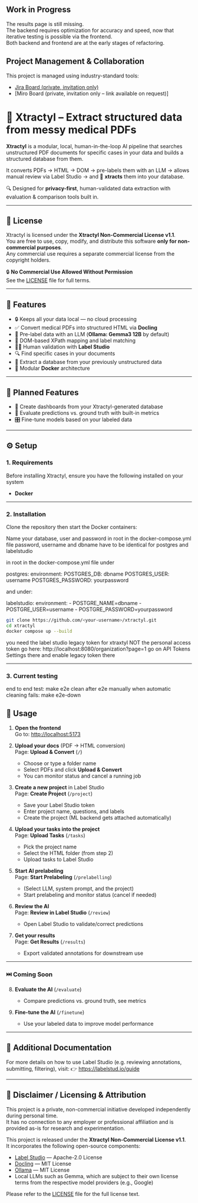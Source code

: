## Work in Progress

The results page is still missing.  
The backend requires optimization for accuracy and speed, now that iterative testing is possible via the frontend.  
Both backend and frontend are at the early stages of refactoring.

## Project Management & Collaboration
This project is managed using industry-standard tools:

- [Jira Board (private, invitation only)](https://dueckerchristof.atlassian.net/jira/software/projects/SCRUM/boards/1/backlog)  
- [Miro Board (private, invitation only – link available on request)]


# 🦕 Xtractyl – Extract structured data from messy medical PDFs

**Xtractyl** is a modular, local, human-in-the-loop AI pipeline that searches unstructured PDF documents for specific cases in your data and builds a structured database from them.  

It converts PDFs → HTML → DOM → pre-labels them with an LLM → allows manual review via Label Studio → and 🦕 **xtracts** them into your database.

🔍 Designed for **privacy-first**, human-validated data extraction with evaluation & comparison tools built in.

---

## 📜 License

Xtractyl is licensed under the **Xtractyl Non-Commercial License v1.1**.  
You are free to use, copy, modify, and distribute this software **only for non-commercial purposes**.  
Any commercial use requires a separate commercial license from the copyright holders.

🔒 **No Commercial Use Allowed Without Permission**  
See the [LICENSE](LICENSE) file for full terms.

---

## 🚀 Features

- 🔒 Keeps all your data local — no cloud processing 
- ✅ Convert medical PDFs into structured HTML via **Docling**  
- 🤖 Pre-label data with an LLM (**Ollama: Gemma3 12B** by default)  
- 🧠 DOM-based XPath mapping and label matching  
- 👩‍⚕️ Human validation with **Label Studio**  
- 🔍 Find specific cases in your documents  
- 🦕 Extract a database from your previously unstructured data  
- 🐳 Modular **Docker** architecture  

---

## 📅 Planned Features

- 🦕 Create dashboards from your Xtractyl-generated database  
- 🧪 Evaluate predictions vs. ground truth with built-in metrics  
- 🎛️ Fine-tune models based on your labeled data 

---

## ⚙️ Setup

### 1. Requirements
Before installing Xtractyl, ensure you have the following installed on your system

- **Docker** 

---

### 2. Installation
Clone the repository then start the Docker containers:

Name your database, user and password in root in the docker-compose.yml file
password, username and dbname have to be identical for postgres and labelstudio


in root in the docker-compose.yml file under 

postgres:
    environment:
      POSTGRES_DB: dbname
      POSTGRES_USER: username
      POSTGRES_PASSWORD: yourpassword
 

and under: 

labelstudio:
    environment:
      - POSTGRE_NAME=dbname
      - POSTGRE_USER=username
      - POSTGRE_PASSWORD=yourpassword


```bash
git clone https://github.com/<your-username>/xtractyl.git
cd xtractyl
docker compose up --build
```

you need the label studio legacy token for xtraxtyl NOT the personal access token
go here: http://localhost:8080/organization?page=1
go on API Tokens Settings there
and enable legacy token there

---

### 3. Current testing
end to end test: make e2e
clean after e2e manually when automatic cleaning fails: make e2e-down



## 📖 Usage

1. **Open the frontend**  
	Go to: [http://localhost:5173](http://localhost:5173)

2. **Upload your docs** (PDF → HTML conversion)  
   Page: **Upload & Convert** (`/`)  
   - Choose or type a folder name  
   - Select PDFs and click **Upload & Convert**  
   - You can monitor status and cancel a running job

3. **Create a new project** in Label Studio  
   Page: **Create Project** (`/project`)  
   - Save your Label Studio token  
   - Enter project name, questions, and labels  
   - Create the project (ML backend gets attached automatically)

4. **Upload your tasks into the project**  
   Page: **Upload Tasks** (`/tasks`)  
   - Pick the project name  
   - Select the HTML folder (from step 2)  
   - Upload tasks to Label Studio

5. **Start AI prelabeling**  
   Page: **Start Prelabeling** (`/prelabelling`)  
   - (Select LLM, system prompt, and the project)  
   - Start prelabeling and monitor status (cancel if needed)

6. **Review the AI**  
   Page: **Review in Label Studio** (`/review`)  
   - Open Label Studio to validate/correct predictions

7. **Get your results**  
   Page: **Get Results** (`/results`)  
   - Export validated annotations for downstream use

---

### ⏭️ Coming Soon
8. **Evaluate the AI** (`/evaluate`)  
   - Compare predictions vs. ground truth, see metrics

9. **Fine-tune the AI** (`/finetune`) 
   - Use your labeled data to improve model performance

---

## 📝 Additional Documentation
For more details on how to use Label Studio (e.g. reviewing annotations, submitting, filtering), visit:
👉 https://labelstud.io/guide

---

## 📝 Disclaimer / Licensing & Attribution


This project is a private, non-commercial initiative developed independently during personal time.  
It has no connection to any employer or professional affiliation and is provided as-is for research and experimentation.

This project is released under the **Xtractyl Non-Commercial License v1.1**.  
It incorporates the following open-source components:

- [Label Studio](https://github.com/heartexlabs/label-studio) — Apache-2.0 License  
- [Docling](https://github.com/docling/docling) — MIT License  
- [Ollama](https://github.com/ollama/ollama) — MIT License  
- Local LLMs such as Gemma, which are subject to their own license terms from the respective model providers (e.g., Google)

Please refer to the [LICENSE](LICENSE) file for the full license text.
